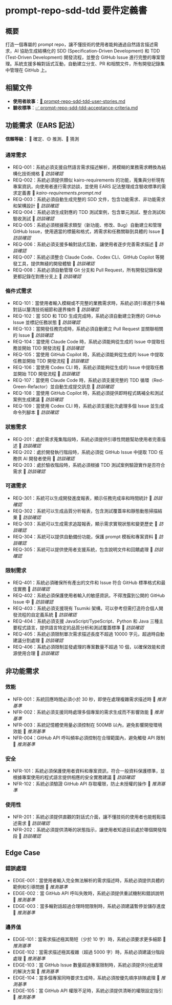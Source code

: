 # prompt-repo-sdd-tdd 要件定義書

## 概要
打造一個專屬的 prompt repo，讓不懂技術的使用者能夠通過自然語言描述需求，AI 協助生成結構化的 SDD (Specification-Driven Development) 和 TDD (Test-Driven Development) 開發流程，並整合 GitHub Issue 進行完整的專案管理。系統支援多輪對話式互動，自動建立分支、PR 和相關文件，所有開發記錄集中管理在 GitHub 上。

## 相關文件
- **使用者故事**：[📖 prompt-repo-sdd-tdd-user-stories.md](prompt-repo-sdd-tdd-user-stories.md)
- **驗收標準**：[✅ prompt-repo-sdd-tdd-acceptance-criteria.md](prompt-repo-sdd-tdd-acceptance-criteria.md)

## 功能需求（EARS 記法）

**信賴等級：** 🔵 確定、🟡 推測、🔴 猜測

### 通常需求
- REQ-001：系統必須支援自然語言需求描述解析，將模糊的業務需求轉換為結構化技術規格 🔵 *訪談確認*
- REQ-002：系統必須提供類似 kairo-requirements 的功能，蒐集與分析現有專案資訊，向使用者進行需求訪談，並使用 EARS 記法整理成含驗收標準的需求定義書 🔵 *kairo-requirements.prompt.md*
- REQ-003：系統必須自動生成完整的 SDD 文件，包含功能需求、非功能需求和架構設計 🔵 *訪談確認*
- REQ-004：系統必須生成對應的 TDD 測試案例，包含單元測試、整合測試和驗收測試 🔵 *訪談確認*
- REQ-005：系統必須根據需求類型（新功能、修改、Bug）自動建立和管理 GitHub Issue，使用適當的標籤和格式，將需求和任務關聯到具體的 Issue 🔵 *訪談確認*
- REQ-006：系統必須支援多輪對話式互動，讓使用者逐步完善需求描述 🔵 *訪談確認*
- REQ-007：系統必須整合 Claude Code、Codex CLI、GitHub Copilot 等開發工具，提供無縫的開發體驗 🔵 *訪談確認*
- REQ-008：系統必須自動管理 Git 分支和 Pull Request，所有開發記錄和變更都記錄在對應分支上 🔵 *訪談確認*

### 條件式需求
- REQ-101：當使用者輸入模糊或不完整的業務需求時，系統必須引導進行多輪對話以釐清技術細節和邊界條件 🔵 *訪談確認*
- REQ-102：當 SDD 和 TDD 生成完成時，系統必須自動建立對應的 GitHub Issue 並標記任務狀態 🔵 *訪談確認*
- REQ-103：當開發任務完成時，系統必須自動建立 Pull Request 並關聯相關的 Issue 🔵 *訪談確認*
- REQ-104：當使用 Claude Code 時，系統必須能夠從生成的 Issue 中提取任務並開始 TDD 開發流程 🔵 *訪談確認*
- REQ-105：當使用 GitHub Copilot 時，系統必須能夠從生成的 Issue 中提取任務並開始 TDD 開發流程 🔵 *訪談確認*
- REQ-106：當使用 Codex CLI 時，系統必須能夠從生成的 Issue 中提取任務並開始 TDD 開發流程 🔵 *訪談確認*
- REQ-107：當使用 Claude Code 時，系統必須支援完整的 TDD 循環（Red-Green-Refactor）並自動生成提交訊息 🔵 *訪談確認*
- REQ-108：當使用 GitHub Copilot 時，系統必須提供即時程式碼補全和測試案例生成建議 🔵 *訪談確認*
- REQ-109：當使用 Codex CLI 時，系統必須支援批次處理多個 Issue 並生成命令列腳本 🔵 *訪談確認*

### 狀態需求
- REQ-201：處於需求蒐集階段時，系統必須提供引導性問題幫助使用者完善描述 🔵 *訪談確認*
- REQ-202：處於開發執行階段時，系統必須從 GitHub Issue 中提取 TDD 任務供 AI 開發者使用 🔵 *訪談確認*
- REQ-203：處於驗收階段時，系統必須根據 TDD 測試案例驗證實作是否符合需求 🔵 *訪談確認*

### 可選需求
- REQ-301：系統可以生成開發進度報表，顯示任務完成率和時間統計 🔵 *訪談確認*
- REQ-302：系統可以生成品質分析報表，包含測試覆蓋率和靜態動態掃描結果 🔵 *訪談確認*
- REQ-303：系統可以生成需求追蹤報表，顯示需求實現狀態和變更歷史 🔵 *訪談確認*
- REQ-304：系統可以提供自動備份功能，保護 prompt 模板和專案資料 🔵 *訪談確認*
- REQ-305：系統可以提供使用者支援系統，包含說明文件和回饋處理 🔵 *訪談確認*

### 限制需求
- REQ-401：系統必須確保所有產出的文件和 Issue 符合 GitHub 標準格式和最佳實務 🔵 *訪談確認*
- REQ-402：系統必須保護使用者輸入的敏感資訊，不得洩露到公開的 GitHub Issue 中 🔵 *訪談確認*
- REQ-403：系統必須支援現有 Tsumiki 架構，可以參考但需打造符合個人開發流程的自定義系統 🔵 *訪談確認*
- REQ-404：系統必須支援 JavaScript/TypeScript、Python 和 Java 三種主要程式語言，提供語言特定的品質分析和測試覆蓋標準 🔵 *訪談確認*
- REQ-405：系統必須限制單次需求描述長度不超過 10000 字元，超過時自動建議分割處理 🔵 *訪談確認*
- REQ-406：系統必須限制並發處理的專案數量不超過 10 個，以確保效能和資源使用合理 🔵 *訪談確認*

## 非功能需求

### 效能
- NFR-001：系統回應時間必須小於 30 秒，即使在處理複雜需求描述時 🔵 *推測基準*
- NFR-002：系統必須支援同時處理多個專案的需求生成而不影響效能 🔵 *推測基準*
- NFR-003：系統記憶體使用量必須控制在 500MB 以內，避免影響開發環境效能 🔵 *推測基準*
- NFR-004：GitHub API 呼叫頻率必須控制在合理範圍內，避免觸發 API 限制 🔵 *推測基準*

### 安全
- NFR-101：系統必須保護使用者資料和專案資訊，符合一般資料保護標準，並根據專案使用的程式語言提供相應的安全實務建議 🔵 *訪談確認*
- NFR-102：系統必須驗證 GitHub API 存取權限，防止未授權的操作 🔵 *推測基準*

### 使用性
- NFR-201：系統必須提供直觀的對話式介面，讓不懂技術的使用者也能輕鬆描述需求 🔵 *訪談確認*
- NFR-202：系統必須提供清晰的狀態指示，讓使用者知道目前處於哪個開發階段 🔵 *訪談確認*

## Edge Case

### 錯誤處理
- EDGE-001：當使用者輸入完全無法解析的需求描述時，系統必須提供具體的範例和引導問題 🔵 *推測基準*
- EDGE-002：當 GitHub API 呼叫失敗時，系統必須提供重試機制和錯誤說明 🔵 *推測基準*
- EDGE-003：當多輪對話超過合理時間限制時，系統必須建議暫停並儲存進度 🔵 *推測基準*

### 邊界值
- EDGE-101：當需求描述極其簡短（少於 10 字）時，系統必須要求更多細節 🔵 *推測基準*
- EDGE-102：當需求描述極其複雜（超過 5000 字）時，系統必須建議分階段處理 🔵 *推測基準*
- EDGE-103：當 GitHub Issue 數量超過專案限制時，系統必須提供分批處理的解決方案 🔵 *推測基準*
- EDGE-104：當多個專案同時要求生成時，系統必須按優先順序排隊處理 🔵 *推測基準*
- EDGE-105：當 GitHub API 權限不足時，系統必須提供清晰的權限設定指引 🔵 *推測基準*
